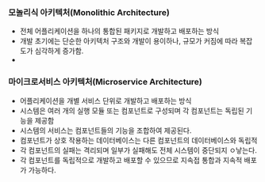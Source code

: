 ### 모놀리식 아키텍처(Monolithic Architecture)

- 전체 어플리케이션을 하나의 통합된 패키지로 개발하고 배포하는 방식
- 개발 초기에는 단순한 아키텍처 구조와 개발이 용이하나, 규모가 커짐에 따라 복잡도가 심각하게 증가함.
- 



### 마이크로서비스 아키텍처(Microservice Architecture)

- 어플리케이션을 개별 서비스 단위로 개발하고 배포하는 방식
- 시스템은 여러 개의 실행 모듈 또는 컴포넌트로 구성되며 각 컴포넌트는 독립된 기능을 제공함
- 시스템의 서비스는 컴포넌트들의 기능을 조합하여 제공된다.
- 컴포넌트가 상호 작용하는 데이터베이스는 다른 컴포넌트의 데이터베이스와 독립적
- 각 컴포넌트의 실패는 격리되며 일부가 실패해도 전체 시스템이 중단되지 ㅇ낳는다.
- 각 컴포넌트를 독립적으로 개발하고 배포할 수 있으므로 지속접 통합과 지속적 배포가 가능하다.

